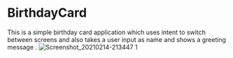 # BirthdayCard
This is a simple birthday card application which uses intent to switch between screens and also takes a user input as name and shows a greeting message .
![Screenshot_20210214-213447 1](https://user-images.githubusercontent.com/60837980/107882097-80237f00-6f0d-11eb-9afb-9dc23d26f172.png)
